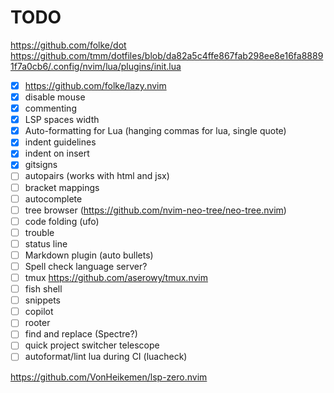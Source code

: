 # TODO

https://github.com/folke/dot
https://github.com/tmm/dotfiles/blob/da82a5c4ffe867fab298ee8e16fa88891f7a0cb6/.config/nvim/lua/plugins/init.lua

- [x] https://github.com/folke/lazy.nvim
- [x] disable mouse
- [x] commenting
- [x] LSP spaces width
- [x] Auto-formatting for Lua (hanging commas for lua, single quote)
- [x] indent guidelines
- [x] indent on insert
- [x] gitsigns
- [ ] autopairs (works with html and jsx)
- [ ] bracket mappings
- [ ] autocomplete
- [ ] tree browser (https://github.com/nvim-neo-tree/neo-tree.nvim)
- [ ] code folding (ufo)
- [ ] trouble
- [ ] status line
- [ ] Markdown plugin (auto bullets)
- [ ] Spell check language server?
- [ ] tmux https://github.com/aserowy/tmux.nvim
- [ ] fish shell
- [ ] snippets
- [ ] copilot
- [ ] rooter
- [ ] find and replace (Spectre?)
- [ ] quick project switcher telescope
- [ ] autoformat/lint lua during CI (luacheck)

https://github.com/VonHeikemen/lsp-zero.nvim
